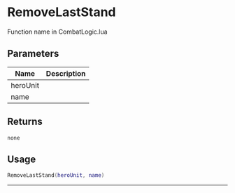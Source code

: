 # RemoveLastStand

Function name in CombatLogic.lua

## Parameters

| Name     | Description |
| -------- | ----------- |
| heroUnit |             |
| name     |             |

## Returns

`none`

## Usage

```lua
RemoveLastStand(heroUnit, name)
```

---
